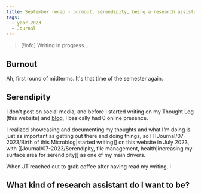 ```yaml
---
title: September recap - burnout, serendipity, being a research assistant
tags:
  - year-2023
  - Journal
---
```

> [!info] Writing in progress...
## Burnout
Ah, first round of midterms. It's that time of the semester again.

## Serendipity
I don't post on social media, and before I started writing on my Thought Log (this website) and [blog](https://heidi-huang.ghost.io), I basically had 0 online presence. 

I realized showcasing and documenting my thoughts and what I'm doing is just as important as getting out there and doing things, so I [[Journal/07-2023/Birth of this Microblog|started writing]] on this website in July 2023, with [[Journal/07-2023/Serendipity, file management, health|increasing my surface area for serendipity]] as one of my main drivers. 

When JT reached out to grab coffee after having read my writing, I

## What kind of research assistant do I want to be? 

